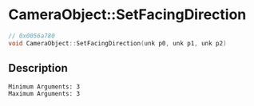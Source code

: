 # CameraObject::SetFacingDirection
```c
// 0x0056a780
void CameraObject::SetFacingDirection(unk p0, unk p1, unk p2)
```
## Description
```
Minimum Arguments: 3
Maximum Arguments: 3
```
